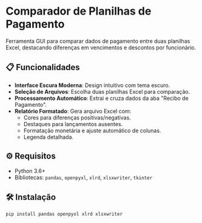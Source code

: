 # Comparador de Planilhas de Pagamento

Ferramenta GUI para comparar dados de pagamento entre duas planilhas Excel, destacando diferenças em vencimentos e descontos por funcionário.

## 📋 Funcionalidades
- **Interface Escura Moderna**: Design intuitivo com tema escuro.
- **Seleção de Arquivos**: Escolha duas planilhas Excel para comparação.
- **Processamento Automático**: Extrai e cruza dados da aba "Recibo de Pagamento".
- **Relatório Formatado**: Gera arquivo Excel com:
  - Cores para diferenças positivas/negativas.
  - Destaques para lançamentos ausentes.
  - Formatação monetária e ajuste automático de colunas.
  - Legenda detalhada.

## ⚙️ Requisitos
- Python 3.6+
- Bibliotecas: `pandas`, `openpyxl`, `xlrd`, `xlsxwriter`, `tkinter`

## 🛠 Instalação
```bash
pip install pandas openpyxl xlrd xlsxwriter
